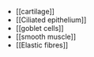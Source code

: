 + [[cartilage]]
+ [[Ciliated epithelium]]
+ [[goblet cells]]
+ [[smooth muscle]]
+ [[Elastic fibres]]